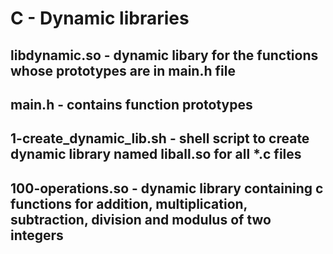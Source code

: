 # C - Dynamic libraries

## libdynamic.so - dynamic libary for the functions whose prototypes are in main.h file
## main.h - contains function prototypes

## 1-create_dynamic_lib.sh - shell script to create dynamic library named liball.so for all *.c files

## 100-operations.so - dynamic library containing c functions for addition, multiplication, subtraction, division and modulus of two integers
